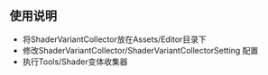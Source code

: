 ## 使用说明
- 将ShaderVariantCollector放在Assets/Editor目录下
- 修改ShaderVariantCollector/ShaderVariantCollectorSetting 配置
- 执行Tools/Shader变体收集器